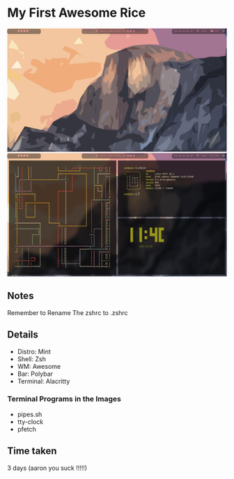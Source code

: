 # My First Awesome Rice

![Image of Rice](./images/RICE.jpg)
![Another Image of Rice](./images/RICE2.jpg)

## Notes
Remember to Rename The zshrc to .zshrc

## Details
- Distro: Mint
- Shell: Zsh
- WM: Awesome
- Bar: Polybar
- Terminal: Alacritty

### Terminal Programs in the Images
- pipes.sh
- tty-clock
- pfetch

## Time taken
3 days (aaron you suck !!!!!)
